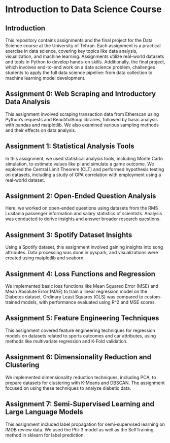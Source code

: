 # Introduction to Data Science Course

## Introduction

This repository contains assignments and the final project for the Data Science course at the University of Tehran. Each assignment is a practical exercise in data science, covering key topics like data analysis, visualization, and machine learning. Assignments utilize real-world datasets and tools in Python to develop hands-on skills. Additionally, the final project, which involves end-to-end work on a data science problem, challenges students to apply the full data science pipeline: from data collection to machine learning model development.

## Assignment 0: Web Scraping and Introductory Data Analysis

This assignment involved scraping transaction data from Etherscan using Python’s requests and BeautifulSoup libraries, followed by basic analysis with pandas and matplotlib. We also examined various sampling methods and their effects on data analysis.

## Assignment 1: Statistical Analysis Tools

In this assignment, we used statistical analysis tools, including Monte Carlo simulation, to estimate values like pi and simulate a game outcome. We explored the Central Limit Theorem (CLT) and performed hypothesis testing on datasets, including a study of GPA correlation with employment using a real-world dataset.

## Assignment 2: Open-Ended Question Analysis

Here, we worked on open-ended questions using datasets from the RMS Lusitania passenger information and salary statistics of scientists. Analysis was conducted to derive insights and answer broader research questions.

## Assignment 3: Spotify Dataset Insights

Using a Spotify dataset, this assignment involved gaining insights into song attributes. Data processing was done in pyspark, and visualizations were created using matplotlib and seaborn.

## Assignment 4: Loss Functions and Regression

We implemented basic loss functions like Mean Squared Error (MSE) and Mean Absolute Error (MAE) to train a linear regression model on the Diabetes dataset. Ordinary Least Squares (OLS) was compared to custom-trained models, with performance evaluated using R^2 and MSE scores.

## Assignment 5: Feature Engineering Techniques

This assignment covered feature engineering techniques for regression models on datasets related to sports outcomes and car attributes, using methods like multivariate regression and K-Fold validation.

## Assignment 6: Dimensionality Reduction and Clustering

We implemented dimensionality reduction techniques, including PCA, to prepare datasets for clustering with K-Means and DBSCAN. The assignment focused on using these techniques to analyze diabetic data.

## Assignment 7: Semi-Supervised Learning and Large Language Models

This assignment included label propagation for semi-supervised learning on IMDB review data. We used the Phi-3 model as well as the SelfTraining method in sklearn for label prediction.
